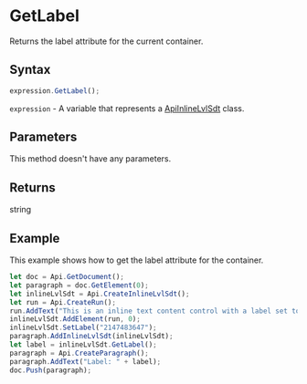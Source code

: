 # GetLabel

Returns the label attribute for the current container.

## Syntax

```javascript
expression.GetLabel();
```

`expression` - A variable that represents a [ApiInlineLvlSdt](../ApiInlineLvlSdt.md) class.

## Parameters

This method doesn't have any parameters.

## Returns

string

## Example

This example shows how to get the label attribute for the container.

```javascript editor-docx
let doc = Api.GetDocument();
let paragraph = doc.GetElement(0);
let inlineLvlSdt = Api.CreateInlineLvlSdt();
let run = Api.CreateRun();
run.AddText("This is an inline text content control with a label set to it.");
inlineLvlSdt.AddElement(run, 0);
inlineLvlSdt.SetLabel("2147483647");
paragraph.AddInlineLvlSdt(inlineLvlSdt);
let label = inlineLvlSdt.GetLabel();
paragraph = Api.CreateParagraph();
paragraph.AddText("Label: " + label);
doc.Push(paragraph);
```

